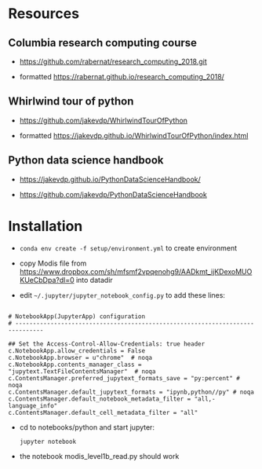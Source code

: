 # Resources

## Columbia research computing course

- https://github.com/rabernat/research_computing_2018.git

- formatted https://rabernat.github.io/research_computing_2018/

## Whirlwind tour of python

- https://github.com/jakevdp/WhirlwindTourOfPython

- formatted https://jakevdp.github.io/WhirlwindTourOfPython/index.html

## Python data science handbook

- https://jakevdp.github.io/PythonDataScienceHandbook/

- https://github.com/jakevdp/PythonDataScienceHandbook


# Installation

* `conda env create -f setup/environment.yml` to create environment

* copy Modis file from https://www.dropbox.com/sh/mfsmf2vpqenohg9/AADkmt_ijKDexoMUOKUeCbDpa?dl=0
  into datadir

* edit `~/.jupyter/jupyter_notebook_config.py` to add these lines:


```

# NotebookApp(JupyterApp) configuration
# ------------------------------------------------------------------------------

## Set the Access-Control-Allow-Credentials: true header
c.NotebookApp.allow_credentials = False
c.NotebookApp.browser = u"chrome"  # noqa
c.NotebookApp.contents_manager_class = "jupytext.TextFileContentsManager"  # noqa
c.ContentsManager.preferred_jupytext_formats_save = "py:percent" # noqa
c.ContentsManager.default_jupytext_formats = "ipynb,python//py" # noqa
c.ContentsManager.default_notebook_metadata_filter = "all,-language_info"
c.ContentsManager.default_cell_metadata_filter = "all"
```


* cd to notebooks/python and start jupyter:

  `jupyter notebook`

* the notebook modis_level1b_read.py should work

